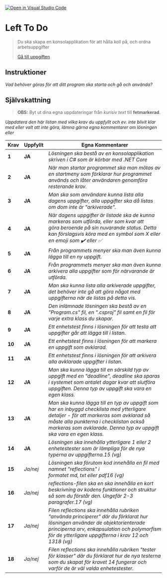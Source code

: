 [![Open in Visual Studio Code](https://classroom.github.com/assets/open-in-vscode-f059dc9a6f8d3a56e377f745f24479a46679e63a5d9fe6f495e02850cd0d8118.svg)](https://classroom.github.com/online_ide?assignment_repo_id=6513251&assignment_repo_type=AssignmentRepo)
# Left To Do

> Du ska skapa en konsolapplikation för att hålla koll på, och ordna arbetsuppgifter
> 
> [Gå till uppgiften](https://ju.instructure.com/courses/5951/assignments/22264)

## Instruktioner

*Vad behöver göras för att ditt program ska starta och gå och använda?*

## Självskattning
>**OBS:** Byt ut dina egna uppdateringar från *kurisiv text* till **fetmarkerad**.

*Uppdatera den här listan med vilka krav du uppfyllt och ev. inte blivit klar med eller valt att inte göra, lämna gärna egna kommentarer om lösningen eller*


 |Krav|Uppfyllt|Egna Kommentarer|
 |---|---|---|
|**1**  |**JA**| *Lösningen ska bestå av en konsolapplikation skriven i C# som är körbar med .NET Core*|
|**2**  |**JA**| *När man startar programmet ska man mötas av en startmeny som förklarar hur programmet används och låter användaren genomföra resterande krav.*|
|**3**  |**JA**| *Man ska som användare kunna lista alla dagens uppgifter, alla uppgifter ska då listas om dom inte är "arkiverade".*|
|**4**  |**JA**| *När dagens uppgifter är listade ska de kunna markeras som utförda, eller som kvar att göra beroende på sin nuvarande status. Detta kan förslagsvis köra med en symbol som X eller en emoji som ✔️ eller ✅*|
|**5**  |**JA**| *Från programmets menyer ska man även kunna lägga till en ny uppgift.*|
|**6**  |**JA**| *Från programmets menyer ska man även kunna arkivera alla uppgifter som för närvarande är utförda.*|
|**7**  |**JA**| *Man ska kunna lista alla arkiverade uppgifter, det behöver inte gå att göra något med uppgifterna när de listas på detta vis.*|
|**8**  |**JA**| *Den inlämnade lösningen ska bestå av en "Program.cs" fil, en ".csproj" fil samt en fil för varje extra klass du skapar.*|
|**9**  |**JA**| *Ett enhetstest finns i lösningen för att testa att uppgifter går att lägga till i listan.*|
|**10**  |**JA**| *Ett enhetstest finns i lösningen för att markera en uppgift som avklarad.*|
|**11**  |**JA**| *Ett enhetstest finns i lösningen för att arkivera alla avklarade uppgifter i listan.*|
|**12**  |**JA**| *Man ska kunna lägga till en särskild typ av uppgift med en "deadline", deadline ska sparas i systemet som antalet dagar kvar att slutföra uppgiften. Denna typ av uppgift ska vara en egen klass.*|
|**13**  |**JA**| *Man ska kunna lägga till en typ av uppgift som har en inbyggd checklista med ytterligare detaljer - för att markeras som avklarad så måste alla punkterna i checklistan också markeras som avklarade. Denna typ av uppgift ska vara en egen klass.*|
|**14**  |**JA**| *Lösningen ska innehålla ytterligare 1 eller 2 enhetestester som är lämpliga för de nya typerna av uppgifterna.15 (vg)*|
|**15**  |*Ja/nej*| *Lösningen ska förutom kod innehålla en fil med namnet "reflections" i formatet md, txt eller pdf16 (vg)*|
|**16**  |*Ja/nej*| *reflections-filen ska en ska innehålla en kort beskrivning av kodens funktioner och struktur så som du förstår den. Ungefär 2-3 paragrafer.17 (vg)*|
|**17**  |*Ja/nej*| *Filen reflections ska innehålla rubriken "använda principerer" där du förklarat hur lösningen använder de objektorienterade principerna arv, enkapsulation och polymorfism för de ytterligare uppgifterna i krav 12 och 1318 (vg)*|
|**18**  |*Ja/nej*| *Filen reflections ska innehålla rubriken "tester för klasser" där du förklarat hur de nya testerna som du skapat för kravet 14 fungerar och varför de är väl valda enhetestester.*|
